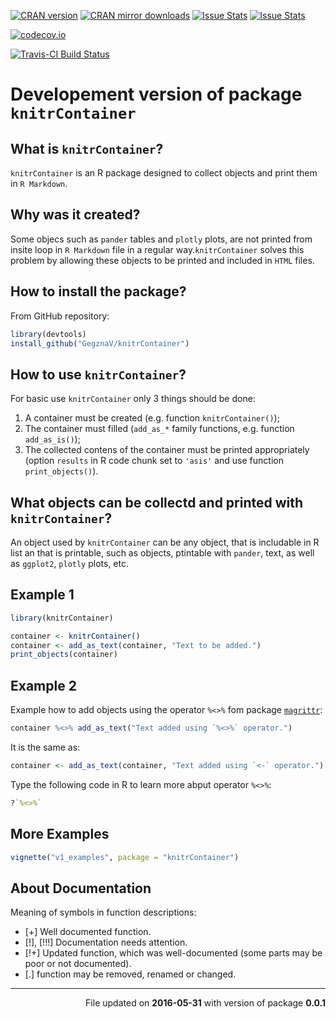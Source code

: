 <!-- README.md is generated from README.Rmd. Please edit that file -->
[![CRAN version](http://www.r-pkg.org/badges/version/knitrContainer)](http://cran.rstudio.com/web/packages/knitrContainer/index.html) [![CRAN mirror downloads](http://cranlogs.r-pkg.org/badges/knitrContainer)](http://cran.rstudio.com/web/packages/knitrContainer/index.html) [![Issue Stats](http://issuestats.com/github/GegznaV/knitrContainer/badge/pr?style=flat)](http://issuestats.com/github/GegznaV/knitrContainer) [![Issue Stats](http://issuestats.com/github/GegznaV/knitrContainer/badge/issue?style=flat)](http://issuestats.com/github/GegznaV/knitrContainer)

[![codecov.io](https://codecov.io/github/GegznaV/knitrContainer/coverage.svg?branch=master)](https://codecov.io/github/GegznaV/knitrContainer?branch=master)

[![Travis-CI Build Status](https://travis-ci.org/GegznaV/knitrContainer.png?branch=master)](https://travis-ci.org/GegznaV/knitrContainer)

Developement version of package `knitrContainer`
================================================

What is `knitrContainer`?
-------------------------

`knitrContainer` is an R package designed to collect objects and print them in `R Markdown`.

Why was it created?
-------------------

Some objecs such as `pander` tables and `plotly` plots, are not printed from insite loop in `R Markdown` file in a regular way.`knitrContainer` solves this problem by allowing these objects to be printed and included in `HTML` files.

How to install the package?
---------------------------

From GitHub repository:

``` r
library(devtools)
install_github("GegznaV/knitrContainer")
```

How to use `knitrContainer`?
----------------------------

For basic use `knitrContainer` only 3 things should be done:

1.  A container must be created (e.g. function `knitrContainer()`);
2.  The container must filled (`add_as_*` family functions, e.g. function `add_as_is()`);
3.  The collected contens of the container must be printed appropriately (option `results` in R code chunk set to `'asis'` and use function `print_objects()`).

What objects can be collectd and printed with `knitrContainer`?
---------------------------------------------------------------

An object used by `knitrContainer` can be any object, that is includable in R list an that is printable, such as objects, ptintable with `pander`, text, as well as `ggplot2`, `plotly` plots, etc.

Example 1
---------

``` r
library(knitrContainer)
```

``` r
container <- knitrContainer()
container <- add_as_text(container, "Text to be added.")
print_objects(container)
```

Example 2
---------

Example how to add objects using the operator `%<>%` fom package [`magrittr`](https://github.com/smbache/magrittr#compound-assignment-pipe-operations):

``` r
container %<>% add_as_text("Text added using `%<>%` operator.")
```

It is the same as:

``` r
container <- add_as_text(container, "Text added using `<-` operator.")
```

Type the following code in R to learn more abput operator `%<>%`:

``` r
?`%<>%`
```

More Examples
-------------

``` r
vignette("v1_examples", package = "knitrContainer")
```

About Documentation
-------------------

Meaning of symbols in function descriptions:

-   \[+\] Well documented function.
-   \[!\], \[!!!\] Documentation needs attention.
-   \[!+\] Updated function, which was well-documented (some parts may be poor or not documented).
-   \[.\] function may be removed, renamed or changed.

------------------------------------------------------------------------

<p align="right">
File updated on <b>2016-05-31</b> with version of package <b>0.0.1</b>
</p>
